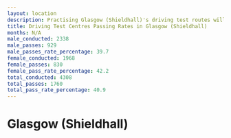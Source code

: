 ```yaml
---
layout: location
description: Practising Glasgow (Shieldhall)'s driving test routes will help you become more confident in your gear-changing abilities.
title: Driving Test Centres Passing Rates in Glasgow (Shieldhall)
months: N/A
male_conducted: 2338
male_passes: 929
male_passes_rate_percentage: 39.7
female_conducted: 1968
female_passes: 830
female_pass_rate_percentage: 42.2
total_conducted: 4308
total_passes: 1760
total_pass_rate_percentage: 40.9
---
```


# Glasgow (Shieldhall)
